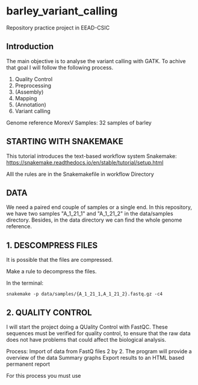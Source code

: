 # barley_variant_calling
Repository practice project in EEAD-CSIC

## Introduction

The main objective is to analyse the variant calling with GATK. To achive that goal I will follow the following process.

1. Quality Control
2. Preprocessing
3. (Assembly)
4. Mapping
5. (Annotation)
6. Variant calling


Genome reference MorexV
Samples: 32 samples of barley

## STARTING WITH SNAKEMAKE
This tutorial introduces the text-based workflow system Snakemake: https://snakemake.readthedocs.io/en/stable/tutorial/setup.html 

Alll the rules are in the Snakemakefile in workflow Directory

## DATA

We need a paired end couple of samples or a single end. In this repository, we have two samples "A_1_21_1" and "A_1_21_2" in the data/samples directory. Besides, in the data directory we can find the whole genome reference. 


## 1. DESCOMPRESS FILES
It is possible that the files are compressed.

Make a rule to decompress the files. 

In the terminal: 

    snakemake -p data/samples/{A_1_21_1,A_1_21_2}.fastq.gz -c4



## 2. QUALITY CONTROL

I will start the project doing a QUality Control with FastQC. These sequences must be verified for quality control, to ensure that the raw data does not have problems that could affect the biological analysis. 

Process:
  Import of data from FastQ files 2 by 2. 
  The program will provide a overview of the data
  Summary graphs
  Export results to an HTML based permanent report

  For this process you must use 
